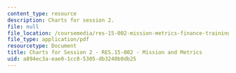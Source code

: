 ```yaml
---
content_type: resource
description: Charts for session 2.
file: null
file_location: /coursemedia/res-15-002-mission-metrics-finance-training-for-federal-credit-program-professionals-summer-2016/a894ec3aeae01cc05305db3240b0db25_MITRES15-002SUM16_CHARTS_Session_2.pdf
file_type: application/pdf
resourcetype: Document
title: Charts for Session 2 - RES.15-002 - Mission and Metrics
uid: a894ec3a-eae0-1cc0-5305-db3240b0db25
---
```

